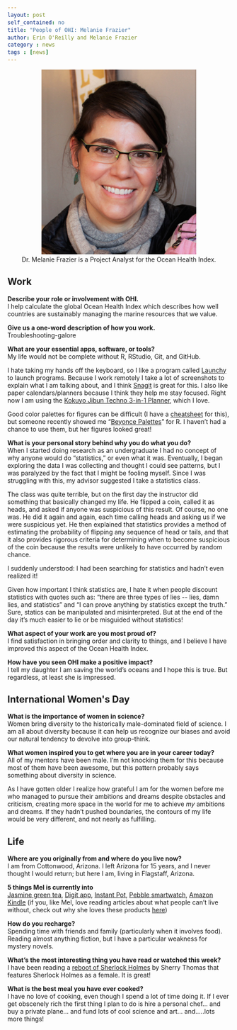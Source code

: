 ```yaml
---
layout: post
self_contained: no
title: "People of OHI: Melanie Frazier"
author: Erin O'Reilly and Melanie Frazier
category : news 
tags : [news]
---
```

<center><img src="../assets/blog_images/MelFrazier.JPG" width="350px"><br/>
Dr. Melanie Frazier is a Project Analyst for the Ocean Health Index.</center>

## Work

**Describe your role or involvement with OHI.**<br/>
I help calculate the global Ocean Health Index which describes how well countries are sustainably managing the marine resources that we value.

**Give us a one-word description of how you work.**<br/>
Troubleshooting-galore

**What are your essential apps, software, or tools?**<br/>
My life would not be complete without R, RStudio, Git, and GitHub. 

I hate taking my hands off the keyboard, so I like a program called [Launchy](https://www.launchy.net/) to launch programs. Because I work remotely I take a lot of screenshots to explain what I am talking about, and I think [Snagit](https://www.techsmith.com/screen-capture.html) is great for this. I also like paper calendars/planners because I think they help me stay focused.  Right now I am using the [Kokuyo Jibun Techno 3-in-1 Planner](https://www.jetpens.com/blog/kokuyo-jibun-techo-a-3-in-1-planner/pt/949), which I love. 

Good color palettes for figures can be difficult (I have a [cheatsheet](https://github.com/OHI-Science/ohi-science.github.io/raw/dev/assets/downloads/other/ColorDec82015.pdf) for this), but someone recently showed me “[Beyonce Palettes](https://github.com/dill/beyonce)” for R.  I haven’t had a chance to use them, but her figures looked great! 


**What is your personal story behind why you do what you do?**<br/> 
When I started doing research as an undergraduate I had no concept of why anyone would do “statistics,” or even what it was. Eventually, I began exploring the data I was collecting and thought I could see patterns, but I was paralyzed by the fact that I might be fooling myself. Since I was struggling with this, my advisor suggested I take a statistics class.

The class was quite terrible, but on the first day the instructor did something that basically changed my life. He flipped a coin, called it as heads, and asked if anyone was suspicious of this result. Of course, no one was. He did it again and again, each time calling heads and asking us if we were suspicious yet. He then explained that statistics provides a method of estimating the probability of flipping any sequence of head or tails, and that it also provides rigorous criteria for determining when to become suspicious of the coin because the results were unlikely to have occurred by random chance.  

I suddenly understood: I had been searching for statistics and hadn’t even realized it! 
 
Given how important I think statistics are, I hate it when people discount statistics with quotes such as: “there are three types of lies -- lies, damn lies, and statistics” and “I can prove anything by statistics except the truth.” Sure, statics can be manipulated and misinterpreted. But at the end of the day it’s much easier to lie or be misguided without statistics!


**What aspect of your work are you most proud of?**<br/>
I find satisfaction in bringing order and clarity to things, and I believe I have improved this aspect of the Ocean Health Index. 

**How have you seen OHI make a positive impact?**<br/>
I tell my daughter I am saving the world’s oceans and I hope this is true. But regardless, at least she is impressed.

## International Women's Day

**What is the importance of women in science?**<br/>
Women bring diversity to the historically male-dominated field of science.  I am all about diversity because it can help us recognize our biases and avoid our natural tendency to devolve into group-think.

**What women inspired you to get where you are in your career today?**<br/>
All of my mentors have been male.  I’m not knocking them for this because most of them have been awesome, but this pattern probably says something about diversity in science. 

As I have gotten older I realize how grateful I am for the women before me who managed to pursue their ambitions and dreams despite obstacles and criticism, creating more space in the world for me to achieve *my* ambitions and dreams. If they hadn’t pushed boundaries, the contours of my life would be very different, and not nearly as fulfilling. 

## Life

**Where are you originally from and where do you live now?**<br/>
I am from Cottonwood, Arizona. I left Arizona for 15 years, and I never thought I would return; but here I am, living in Flagstaff, Arizona.

**5 things Mel is currently into**<br/>
[Jasmine green tea](https://www.amazon.com/Numi-Organic-Tea-Jasmine-Flowering/dp/B000FFIL60/ref=sr_1_6_a_it?ie=UTF8&qid=1520282878&sr=8-6&keywords=jasmine+tea+pearls), [Digit app](https://digit.co/), [Instant Pot](https://www.amazon.com/Instant-Pot-Multi-Use-Programmable-Packaging/dp/B00FLYWNYQ/ref=sr_1_3?s=kitchen&ie=UTF8&qid=1520450698&sr=1-3&keywords=instant+pot), [Pebble smartwatch](https://www.amazon.com/Pebble-Steel-Smartwatch-Android-Devices/dp/B011VB21DU/ref=sr_1_8?ie=UTF8&qid=1520450726&sr=8-8&keywords=pebble+smartwatch), [Amazon Kindle](https://www.amazon.com/Amazon-Kindle-Paperwhite-6-Inch-4GB-eReader/dp/B00OQVZDJM/ref=sr_1_1?ie=UTF8&qid=1520450756&sr=8-1&keywords=kindle) (if you, like Mel, love reading articles about what people can’t live without, check out why she loves these products [here](https://github.com/OHI-Science/ohi-science.github.io/raw/master/assets/downloads/other/Mel_5_Things.pdf))

**How do you recharge?**<br/>
Spending time with friends and family (particularly when it involves food). Reading almost anything fiction, but I have a particular weakness for mystery novels.

**What’s the most interesting thing you have read or watched this week?**<br/>
I have been reading a [reboot of Sherlock Holmes](https://www.npr.org/2016/10/23/498562814/charlotte-holmes-is-on-the-case-in-a-study-in-scarlet-women) by Sherry Thomas that features Sherlock Holmes as a female. It is great! 

**What is the best meal you have ever cooked?**<br/>
I have no love of cooking, even though I spend a lot of time doing it.  If I ever get obscenely rich the first thing I plan to do is hire a personal chef... and buy a private plane… and fund lots of cool science and art… and…..lots more things! 
